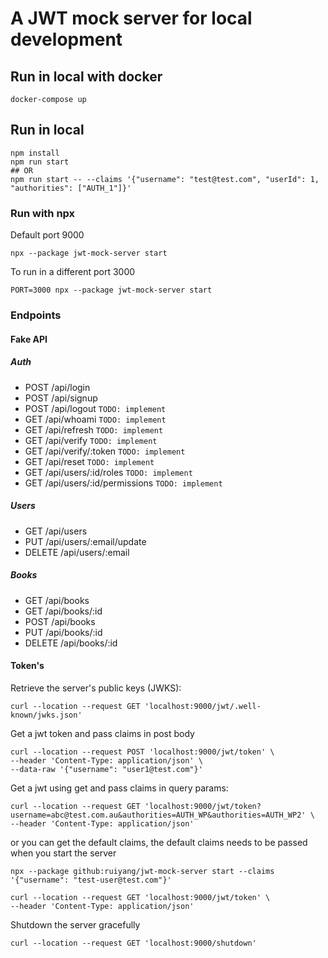 # A JWT mock server for local development

## Run in local with docker

```shell
docker-compose up
``` 

## Run in local

```shell
npm install
npm run start
## OR
npm run start -- --claims '{"username": "test@test.com", "userId": 1, "authorities": ["AUTH_1"]}'
```

### Run with npx

Default port 9000

```shell
npx --package jwt-mock-server start
```

To run in a different port 3000

```shell
PORT=3000 npx --package jwt-mock-server start
```

### Endpoints

#### Fake API

##### Auth

- POST /api/login
- POST /api/signup
- POST /api/logout
  ```TODO: implement ```
- GET /api/whoami
  ```TODO: implement ```
- GET /api/refresh
  ```TODO: implement ```
- GET /api/verify
  ```TODO: implement ```
- GET /api/verify/:token
  ```TODO: implement ```
- GET /api/reset
  ```TODO: implement ```
- GET /api/users/:id/roles
  ```TODO: implement ```
- GET /api/users/:id/permissions
  ```TODO: implement ```

##### Users

- GET /api/users
- PUT /api/users/:email/update
- DELETE /api/users/:email

##### Books

- GET /api/books
- GET /api/books/:id
- POST /api/books
- PUT /api/books/:id
- DELETE /api/books/:id

#### Token's

Retrieve the server's public keys (JWKS):

```shell
curl --location --request GET 'localhost:9000/jwt/.well-known/jwks.json'
```

Get a jwt token and pass claims in post body

```shell
curl --location --request POST 'localhost:9000/jwt/token' \
--header 'Content-Type: application/json' \
--data-raw '{"username": "user1@test.com"}'
```

Get a jwt using get and pass claims in query params:

```shell
curl --location --request GET 'localhost:9000/jwt/token?username=abc@test.com.au&authorities=AUTH_WP&authorities=AUTH_WP2' \
--header 'Content-Type: application/json'
```

or you can get the default claims, the default claims needs to be passed when you start the server

```shell
npx --package github:ruiyang/jwt-mock-server start --claims '{"username": "test-user@test.com"}'

curl --location --request GET 'localhost:9000/jwt/token' \
--header 'Content-Type: application/json'
```

Shutdown the server gracefully

```shell
curl --location --request GET 'localhost:9000/shutdown'
```
